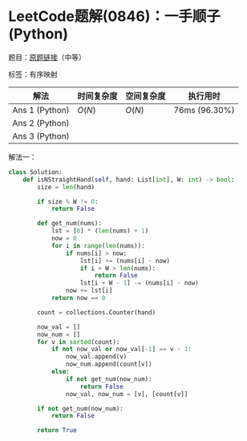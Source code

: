 # LeetCode题解(0846)：一手顺子(Python)

题目：[原题链接](https://leetcode-cn.com/problems/hand-of-straights/)（中等）

标签：有序映射

| 解法           | 时间复杂度 | 空间复杂度 | 执行用时      |
| -------------- | ---------- | ---------- | ------------- |
| Ans 1 (Python) | $O(N)$     | $O(N)$     | 76ms (96.30%) |
| Ans 2 (Python) |            |            |               |
| Ans 3 (Python) |            |            |               |

解法一：

```python
class Solution:
    def isNStraightHand(self, hand: List[int], W: int) -> bool:
        size = len(hand)

        if size % W != 0:
            return False

        def get_num(nums):
            lst = [0] * (len(nums) + 1)
            now = 0
            for i in range(len(nums)):
                if nums[i] > now:
                    lst[i] += (nums[i] - now)
                    if i + W > len(nums):
                        return False
                    lst[i + W - 1] -= (nums[i] - now)
                now += lst[i]
            return now == 0

        count = collections.Counter(hand)

        now_val = []
        now_num = []
        for v in sorted(count):
            if not now_val or now_val[-1] == v - 1:
                now_val.append(v)
                now_num.append(count[v])
            else:
                if not get_num(now_num):
                    return False
                now_val, now_num = [v], [count[v]]

        if not get_num(now_num):
            return False

        return True
```

